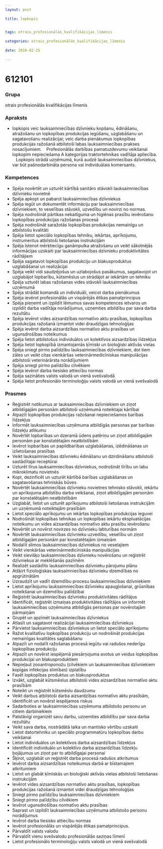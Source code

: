 ```yaml
---
layout: post
    
title: lopkopis

    
tags: otrais_profesionālās_kvalifikācijas_līmenis
    
categories: otrais_profesionālās_kvalifikācijas_līmenis
    
date: 2016-02-25
    
---
```

# 612101

### Grupa
otrais profesionālās kvalifikācijas līmenis


### Apraksts

*  lopkopis veic lauksaimniecības dzīvnieku kopšanu, ēdināšanu, atražošanu un lopkopības produkcijas iegūšanu, uzglabāšanu un sagatavošanu realizācijai; veic darba pienākumus lopkopības produkcijas ražošanā atbilstoši labas lauksaimniecības prakses nosacījumiem.     Profesionālās darbības pamatuzdevumu veikšanai lopkopim nepieciešama A kategorijas traktortehnikas vadītāja apliecība.     Lopkopis strādā uzņēmumā, kurā audzē lauksaimniecības dzīvniekus, var būt pašnodarbināta persona vai individuālais komersants.

### Kompetences

* Spēja novērtēt un uzturēt kārtībā sanitāro stāvokli lauksaimniecības dzīvnieku novietnē
* Spēja apkopt un pabarot lauksaimniecības dzīvniekus
* Spēja iegūt un dokumentēt informāciju par lauksaimniecības dzīvniekiem, to veselības stāvokli, uzvedību un novirzi no normas.
*  Spēja nodrošināt pārtikas nekaitīguma un higiēnas prasību ievērošanu lopkopības produkcijas ražošanas procesā
* Spēja nodrošināt saražotās lopkopības produkcijas nemainīgu un atbilstošu kvalitāti
* Spēja lietot speciālo lopkopības tehniku, iekārtas, aprīkojumu, instrumentus atbilstoši lietošanas instrukcijām
* Spēja īstenot mērķtiecīgu ganāmpulka atražošanu un veikt sākotnējās informācijas uzskaiti par lauksaimniecības dzīvnieku produktivitātes rādītājiem
* Spēja sagatavot lopkopības produkciju un blakusproduktus uzglabāšanai un realizācijai
* Spēja veikt vidi saudzējošus un uzlabojošus pasākumus, sagatavojot un uzglabājot lopbarību, kūtsmēslus un strādājot ar iekārtām un tehniku
* Spēja uzturēt labas ražošanas vides stāvokli lauksaimniecības uzņēmumā
* Spēja strādāt komandā un individuāli, veicot darba pienākumus
* Spēja ievērot profesionālās un vispārējās ētikas pamatprincipus
* Spēja pieņemt un izpildīt lēmumus savas kompetences ietvaros un izpildīt darba vadītāja norādījumus, uzņemties atbildību par sava darba rezultātu
* Spēja ievērot vides aizsardzības normatīvo aktu prasības, lopkopības produkcijas ražošanā izmantot videi draudzīgas tehnoloģijas
* Spēja ievērot darba aizsardzības normatīvo aktu prasības un ugunsdrošības noteikumus
* Spēja lietot atbilstošus individuālos un kolektīvos aizsardzības līdzekļus
* Spēja lietot lopkopībā izmantojamās ķīmiski un bioloģiski aktīvās vielas
* Spēja sniegt pirmo palīdzību lauksaimniecības dzīvniekiem, dot tiem zāles un veikt citas vienkāršas veterinārmedicīniskas manipulācijas atbilstoši veterinārārsta norādījumiem
* Spēja sniegt pirmo palīdzību cilvēkiem
* Spēja ievērot darba tiesisko attiecību normas
* Spēja sazināties valsts valodā un vienā svešvalodā
* Spēja lietot profesionālo terminoloģiju valsts valodā un vienā svešvalodā

### Prasmes 
* Reģistrēt notikumus ar lauksaimniecības dzīvniekiem un ziņot atbildīgajām personām atbilstoši uzņēmumā noteiktajai kārtībai
* Atpazīt lopkopības produkcijas ražošanai nepieciešamos barības līdzekļus
* Informēt lauksaimniecības uzņēmuma atbildīgās personas par barības līdzekļu atlikumu
* Novērtēt lopbarības un dzeramā ūdens patēriņu un ziņot atbildīgajām personām par konstatētajām neatbilstībām
* Ievērot lopbarības un papildbarības uzglabāšanas, izēdināšanas un izlietošanas prasības
* Veikt lauksaimniecības dzīvnieku ēdināšanu un dzirdināšanu atbilstoši sastādītajai receptūrai
* Uzturēt tīrus lauksaimniecības dzīvniekus, nodrošināt tīrību un labu mikroklimatu novietnēs
* Kopt, dezinficēt un uzturēt kārtībā barības uzglabāšanas un sagatavošanas tehniskās būves
* Novērtēt lauksaimniecības dzīvnieku novietnes tehnisko stāvokli, iekārtu un aprīkojuma atbilstību darba veikšanai, ziņot atbildīgajām personām par konstatētajām neatbilstībām
* Uzglabāt, lietot un uzturēt aprīkojumu atbilstoši lietošanas instrukcijām un uzņēmumā noteiktajām prasībām
* Lietot speciālo aprīkojumu un iekārtas lopkopības produkcijas ieguvei
* Nodrošināt lopkopības tehnikas un lopkopības iekārtu ekspluatācijas noteikumu un vides aizsardzības normatīvo aktu prasību ievērošanu
* Novērtēt un novērst novirzes no dzīvnieku labturības normām
* Novērtēt lauksaimniecības dzīvnieku uzvedību, veselību un ziņot atbildīgajām personām par konstatētajām izmaiņām
* Nodalīt slimos lauksaimniecības dzīvniekus no veselajiem
* Veikt vienkāršas veterinārmedicīniskās manipulācijas
* Veikt sievišķo lauksaimniecības dzīvnieku novērošanu un reģistrēt dzīvniekus ar meklēšanās pazīmēm
* Realizēt sastādīto lauksaimniecības dzīvnieku pārojumu plānu
* Atšķirt fizioloģiskas lauksaimniecības dzīvnieku dzemdības no apgrūtinātām
* Uzraudzīt un vadīt dzemdību procesu lauksaimniecības dzīvniekiem
* Lietot aprīkojumu lauksaimniecības dzīvnieku apaugļošanai, grūsnības noteikšanai un dzemdību palīdzībai
* Reģistrēt lauksaimniecības dzīvnieku produktivitātes rādītājus
* Identificēt, reģistrēt izmaiņas produktivitātes rādītājos un informēt lauksaimniecības uzņēmuma atbildīgās personas par novērotajām pārmaiņām
* Grupēt un apzīmēt lauksaimniecības dzīvniekus
* Atlasīt un sagatavot realizācijai lauksaimniecības dzīvniekus
* Pārvietot lauksaimniecības dzīvniekus un lietot speciālo aprīkojumu
* Ražot kvalitatīvu lopkopības produkciju un nodrošināt produkcijas nemainīgas kvalitātes saglabāšanu
* Atpazīt un nodalīt ražošanas procesā iegūtu vai radušos nederīgu lopkopības produkciju
* Atpazīt un novērst iespējamā piesārņojuma avotus un veidus lopkopības produkcijai un blakusproduktiem
* Nepieļaut zooantroponožu (cilvēkiem un lauksaimniecības dzīvniekiem kopīgas infekcijas slimības) izplatību
* Fasēt lopkopības produktus un blakusproduktus
* Izvākt, uzglabāt kūtsmēslus atbilstoši vides aizsardzības normatīvo aktu prasībām
* Noteikt un reģistrēt kūtsmēslu daudzumu
* Veikt darbus atbilstoši darba aizsardzības normatīvo aktu prasībām, identificēt un novērst iespējamos riskus
* Sadarboties ar lauksaimniecības uzņēmuma atbilstošo personu un citiem darbiniekiem
* Patstāvīgi organizēt savu darbu, uzņemties atbildību par sava darba rezultātu
* Veikt sava darba, nostrādātā laika un mantisko vērtību uzskaiti
* Lietot datortehniku un speciālo programmatūru lopkopības darbu veikšanai
* Lietot individuālos un kolektīvos darba aizsardzības līdzekļus
* Identificēt individuālo un kolektīvo darba aizsardzības līdzekļu bojājumus un ziņot par to atbildīgajai personai
* Šķirot, uzglabāt un reģistrēt darba procesā radušos atkritumus
* Ievērot darba aizsardzības noteikumus darbā ar bīstamajiem atkritumiem
* Lietot un glabāt ķīmiskās un bioloģiski aktīvās vielas atbilstoši lietošanas instrukcijām
* Ievērot vides aizsardzības normatīvo aktu prasības, lopkopības produkcijas ražošanā izmantot videi draudzīgas tehnoloģijas
* Sniegt pirmo palīdzību lauksaimniecības dzīvniekiem
* Sniegt pirmo palīdzību cilvēkiem
* Ievērot ugunsdrošības normatīvo aktu prasības
* Saprast un izpildīt lauksaimniecības uzņēmuma atbilstošo personu norādījumus
* Ievērot darba tiesisko attiecību normas
* Ievērot profesionālās un vispārējās ētikas pamatprincipus.
*  Pārvaldīt valsts valodu
* Pārvaldīt vienu svešvalodu profesionālās saziņas līmenī
* Lietot profesionālo terminoloģiju valsts valodā un vienā svešvalodā